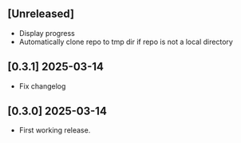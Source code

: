 ## [Unreleased]

- Display progress
- Automatically clone repo to tmp dir if repo is not a local directory

## [0.3.1] 2025-03-14

- Fix changelog

## [0.3.0] 2025-03-14

- First working release.
